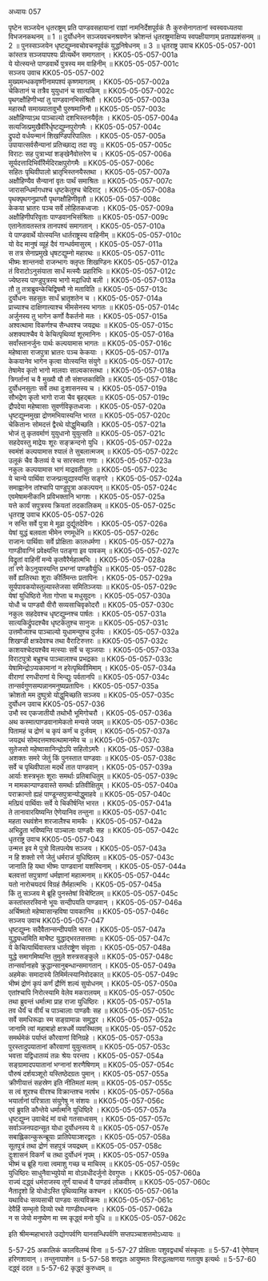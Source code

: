 अध्यायः 057

पृष्टेन सञ्जयेन धृतराष्ट्रम् प्रति पाण्डवसहायानां राज्ञां नामनिर्देशपूर्वकं तैः कुरुसेनागतानां स्वस्ववध्यतया विभजनकथनम् ॥ 1 ॥ दुर्योधनेन सञ्जयवचनश्रवणेन क्रोशन्तं धृतराष्ट्रमाक्षिप्य स्वपक्षीयाणाम् प्रतापप्रशंसनम् ॥ 2 ॥ पुनस्सञ्जयेन धृष्टद्युम्नवचोवचनपूर्वकं युद्धनिषेधनम् ॥ 3 ॥
धृतराष्ट्र उवाच 	KK05-05-057-001  
कांस्तत्र सञ्जयापश्यः प्रीत्यर्थेन समागतान् ।	KK05-05-057-001a  
ये योत्स्यन्ते पाण्डवार्थे पुत्रस्य मम वाहिनीम् ॥	KK05-05-057-001c  
सञ्जय उवाच 	KK05-05-057-002  
मुख्यमन्धकवृष्णीनामपश्यं कृष्णमागतम् ।	KK05-05-057-002a  
चेकितानं च तत्रैव युयुधानं च सात्यकिम् ॥	KK05-05-057-002c  
पृथगक्षौहिणीभ्यां तु पाण्डवानभिसंश्रितौ ।	KK05-05-057-003a  
महारथौ समाख्यातावुभौ पुरुषमानिनौ ॥	KK05-05-057-003c  
अक्षौहिण्याऽथ पाञ्चाल्यो दशभिस्तनयैर्वृतः ।	KK05-05-057-004a  
सत्यजित्प्रमुखैर्वीरैर्धृष्टद्युम्नपुरोगमैः ।	KK05-05-057-004c  
द्रुपदो वर्धयन्मानं शिखण्डिपरिपालितः ।	KK05-05-057-005a  
उपायात्सर्वसैन्यानां प्रतिच्छाद्य तदा वपुः ॥	KK05-05-057-005c  
विराटः सह पुत्राभ्यां शङ्खेनैवोत्तरेण च ।	KK05-05-057-006a  
सूर्यदत्तादिभिर्वीरैर्मदिराक्षपुरोगमैः ॥	KK05-05-057-006c  
सहितः पृथिवीपालो भ्रातृभिस्तनयैस्तथा ।	KK05-05-057-007a  
अक्षौहिण्यैव सैन्यानां वृतः पार्थं समाश्रितः ॥	KK05-05-057-007c  
जारासन्धिर्मागधश्च धृष्टकेतुश्च चेदिराट् ।	KK05-05-057-008a  
पृथक्पृथगनुप्राप्तौ पृथगक्षौहिणीवृतौ ॥	KK05-05-057-008c  
केकया भ्रातरः पञ्च सर्वे लोहितकध्वजाः ।	KK05-05-057-009a  
अक्षौहिणीपरिवृताः पाण्डवानभिसंश्रिताः ॥	KK05-05-057-009c  
एतानेतावतस्तत्र तानपश्यं समागतान् ।	KK05-05-057-010a  
ये पाण्डवार्थे योत्स्यन्ति धार्तराष्ट्रस्य वाहिनीम् ॥	KK05-05-057-010c  
यो वेद मानुषं व्यूहं दैवं गान्धर्वमासुरम् ।	KK05-05-057-011a  
स तत्र सेनाप्रमुखे धृषटद्युम्नो महारथः ॥	KK05-05-057-011c  
भीष्मः शान्तनवो राजन्भागः क्लृप्तः शिखण्डिनः	KK05-05-057-012a  
तं विराटोऽनुसंयाता सार्धं मत्स्यैः प्रहारिभिः ॥	KK05-05-057-012c  
ज्येष्ठस्य पाण्डुपुत्रस्य भागो मद्राधिपो बली ।	KK05-05-057-013a  
तौ तु तत्राब्रुवन्केचिद्विषमौ नो मताविति ॥	KK05-05-057-013c  
दुर्योधनः सहसुतः सार्धं भ्रातृशतेन च ।	KK05-05-057-014a  
प्राच्याश्च दाक्षिणात्याश्च भीमसेनस्य भागतः ॥	KK05-05-057-014c  
अर्जुनस्य तु भागेन कर्णो वैकर्तनो मतः ।	KK05-05-057-015a  
अश्वत्थामा विकर्णश्च सैन्धवश्च जयद्रथः ॥	KK05-05-057-015c  
अशक्याश्चैव ये केचित्पृथिव्यां शूरमानिनः ।	KK05-05-057-016a  
सर्वांस्तानर्जुनः पार्थः कल्पयामास भागतः ॥	KK05-05-057-016c  
महेष्वासा राजपुत्रा भ्रातरः पञ्च केकयाः ।	KK05-05-057-017a  
केकयानेव भागेन कृत्वा योत्स्यन्ति संयुगे ॥	KK05-05-057-017c  
तेषामेव कृतो भागो मालवाः साल्वकास्तथा ।	KK05-05-057-018a  
त्रिगर्तानां च वै मुख्यौ यौ तौ संशप्तकाविति ॥	KK05-05-057-018c  
दुर्योधनसुताः सर्वे तथा दुःशासनस्य च ।	KK05-05-057-019a  
सौभद्रेण कृतो भागो राजा चैव बृहद्बलः ॥	KK05-05-057-019c  
द्रौपदेया महेष्वासाः सुवर्णविकृतध्वजाः ।	KK05-05-057-020a  
धृष्टद्युम्नमुखा द्रोणमभियास्यन्ति भारत ॥	KK05-05-057-020c  
चेकितानः सोमदत्तं द्वैरथे योद्धुमिच्छति ।	KK05-05-057-021a  
भोजं तु कृतवर्माणं युयुधानो युयुत्सति ॥	KK05-05-057-021c  
सहदेवस्तु माद्रेयः शूरः सङ्क्रन्दनो युधि ।	KK05-05-057-022a  
स्वमंशं कल्पयामास श्यालं ते सुबलात्मजम् ॥	KK05-05-057-022c  
उलूकं चैव कैतव्यं ये च सारस्वता गणाः ।	KK05-05-057-023a  
नकुलः कल्पयामास भागं माद्रवतीसुतः ॥	KK05-05-057-023c  
ये चान्ये पार्थिवा राजन्प्रत्युद्यास्यन्ति सङ्गरे ।	KK05-05-057-024a  
समाह्वानेन तांश्चापि पाण्डुपुत्रा अकल्पयन् ॥	KK05-05-057-024c  
एवमेषामनीकानि प्रविभक्तानि भागशः ।	KK05-05-057-025a  
यत्ते कार्यं सपुत्रस्य क्रियतां तदकालिकम् ॥	KK05-05-057-025c  
धृतराष्ट्र उवाच 	KK05-05-057-026  
न सन्ति सर्वे पुत्रा मे मूढा दुर्द्यूतदेविनः ।	KK05-05-057-026a  
येषां युद्धं बलवता भीमेन रणमूर्धनि ॥	KK05-05-057-026c  
राजानः पार्थिवाः सर्वे प्रोक्षिताः कालधर्मणा ।	KK05-05-057-027a  
गाण्डीवाग्निं प्रवेक्ष्यन्ति पतङ्गा इव पावकम् ॥	KK05-05-057-027c  
विद्रुतां वाहिनीं मन्ये कृतवैरैर्महात्मभिः ।	KK05-05-057-028a  
तां रणे केऽनुयास्यन्ति प्रभग्नां पाण्डवैर्युधि ॥	KK05-05-057-028c  
सर्वे ह्यतिरथाः शूराः कीर्तिमन्तः प्रतापिनः ।	KK05-05-057-029a  
सूर्यपावकयोस्तुल्यास्तेजसा समितिञ्जयाः ॥	KK05-05-057-029c  
येषां युधिष्ठिरो नेता गोप्ता च मधुसूदनः ।	KK05-05-057-030a  
योधौ च पाण्डवौ वीरौ सव्यसाचिवृकोदरौ ॥	KK05-05-057-030c  
नकुलः सहदेवश्च धृष्टद्युम्नश्च पार्षतः ।	KK05-05-057-031a  
सात्यकिर्द्रुपदश्चैव धृष्टकेतुश्च सानुजः ॥	KK05-05-057-031c  
उत्तमौजाश्च पाञ्चाल्यो युधामन्युश्च दुर्जयः ।	KK05-05-057-032a  
शिखण्डी क्षत्रदेवश्च तथा वैराटिरुत्तरः ॥	KK05-05-057-032c  
काशयश्चेदयश्चैव मत्स्याः सर्वे च सृञ्जयाः ।	KK05-05-057-033a  
विराटपुत्रो बभ्रुश्च पाञ्चालाश्च प्रभद्रकाः ॥	KK05-05-057-033c  
येषामिन्द्रोऽप्यकामानां न हरेत्पृथिवीमिमाम् ।	KK05-05-057-034a  
वीराणां रणधीराणां ये भिन्द्युः पर्वतानपि ॥	KK05-05-057-034c  
तान्सर्वगुणसम्पन्नानमनुष्यप्रतापिनः ।	KK05-05-057-035a  
क्रोशतो मम दुष्पुत्रो योद्धुमिच्छति सञ्जय ॥	KK05-05-057-035c  
दुर्योधन उवाच 	KK05-05-057-036  
उभौ स्व एकजातीयौ तथोभौ भूमिगोचरौ ।	KK05-05-057-036a  
अथ कस्मात्पाण्डवानामेकतो मन्यसे जयम् ॥	KK05-05-057-036c  
पितामहं च द्रोणं च कृपं कर्णं च दुर्जयम् ।	KK05-05-057-037a  
जयद्रथं सोमदत्तमश्वत्थामानमेव च ॥	KK05-05-057-037c  
सुतेजसो महेष्वासानिन्द्रोऽपि सहितोऽमरैः ।	KK05-05-057-038a  
अशक्तः समरे जेतुं किं पुनस्तात पाण्डवाः ॥	KK05-05-057-038c  
सर्वे च पृथिवीपाला मदर्थे तात पाण्डवान् ।	KK05-05-057-039a  
आर्याः शस्त्रभृतः शूराः समर्थाः प्रतिबाधितुम् ॥	KK05-05-057-039c  
न मामकान्पाण्डवास्ते समर्थाः प्रतिवीक्षितुम् ।	KK05-05-057-040a  
पराक्रान्तो ह्यहं पाण्डून्सपुत्रान्योद्धुमाहवे ॥	KK05-05-057-040c  
मत्प्रियं पार्थिवाः सर्वे ये चिकीर्षन्ति भारत ।	KK05-05-057-041a  
ते तानावारयिष्यन्ति ऐणेयानिव तन्तुना ॥	KK05-05-057-041c  
महता रथवंशेन शरजालैश्च मामकैः ।	KK05-05-057-042a  
अभिद्रुता भविष्यन्ति पाञ्चालाः पाण्डवैः सह ॥	KK05-05-057-042c  
धृतराष्ट्र उवाच 	KK05-05-057-043  
उन्मत्त इव मे पुत्रो विलपत्येष सञ्जय ।	KK05-05-057-043a  
न हि शक्तो रणे जेतुं धर्मराजं युधिष्ठिरम् ॥	KK05-05-057-043c  
जानाति हि यथा भीष्मः पाण्डवानां यशस्विनाम् ।	KK05-05-057-044a  
बलवत्तां सपुत्राणां धर्मज्ञानां महात्मनाम् ॥	KK05-05-057-044c  
यतो नारोचयदयं विग्रहं तैर्महात्मभिः ।	KK05-05-057-045a  
किं तु सञ्जय मे ब्रूहि पुनस्तेषां विचेष्टितम् ॥	KK05-05-057-045c  
कस्तांस्तरस्विनो भूयः सन्दीपयति पाण्डवान् ।	KK05-05-057-046a  
अर्चिष्मतो महेष्वासान्हविषा पावकानिव ॥	KK05-05-057-046c  
सञ्जय उवाच 	KK05-05-057-047  
धृष्टद्युम्नः सदैवैतान्सन्दीपयति भारत ।	KK05-05-057-047a  
युद्ध्यध्वमिति माभैष्ट युद्धाद्भरतसत्तमाः ॥	KK05-05-057-047c  
ये केचित्पार्थिवास्तत्र धार्तराष्ट्रेण संवृताः ।	KK05-05-057-048a  
युद्धे समागमिष्यन्ति तुमुले शस्त्रसङ्कुले ॥	KK05-05-057-048c  
तान्सर्वानाहवे क्रुद्धान्सानुबन्धान्समागतान् ।	KK05-05-057-049a  
अहमेकः समादास्ये तिमिर्मत्स्यानिवोदकात् ॥	KK05-05-057-049c  
भीष्मं द्रोणं कृपं कर्णं द्रौणिं शल्यं सुयोधनम् ।	KK05-05-057-050a  
एतांश्चापि निरोत्स्यामि वेलेव मकरालयम् ॥	KK05-05-057-050c  
तथा ब्रुवन्तं धर्मात्मा प्राह राजा युधिष्ठिरः ।	KK05-05-057-051a  
तव धैर्यं च वीर्यं च पाञ्चालाः पाण्डवैः सह ॥	KK05-05-057-051c  
सर्वे समधिरूढाः स्म सङ्ग्रामान्नः समुद्धर ।	KK05-05-057-052a  
जानामि त्वां महाबाहो क्षत्रधर्मे व्यवस्थितम् ॥	KK05-05-057-052c  
समर्थमेकं पर्याप्तं कौरवाणां विनिग्रहे ।	KK05-05-057-053a  
पुरस्तादुपयातानां कौरवाणां युयुत्सताम् ॥	KK05-05-057-053c  
भवत्ता यद्विधातव्यं तन्नः श्रेयः परन्तप ।	KK05-05-057-054a  
सङ्ग्रामादपयातानां भग्नानां शरणैषिणाम् ॥	KK05-05-057-054c  
पौरुषं दर्शयञ्शूरो यस्तिष्ठेदग्रतः पुमान् ।	KK05-05-057-055a  
क्रीणीयात्तं सहस्रेण इति नीतिमतां मतम् ॥	KK05-05-057-055c  
स त्वं शूरश्च वीरश्च विक्रान्तश्च नरर्षभ ।	KK05-05-057-056a  
भयार्तानां परित्राता संयुगेषु न संशयः ॥	KK05-05-057-056c  
एवं ब्रुवति कौन्तेये धर्मात्मनि युधिष्ठिरे ।	KK05-05-057-057a  
धृष्टद्युम्न उवाचेदं मां वचो गतसाध्वसम् ।	KK05-05-057-057c  
सर्वाञ्जनपदान्सूत योधा दुर्योधनस्य ये ॥	KK05-05-057-057e  
सबाह्लिकान्कुरून्ब्रूयाः प्रातिपेयाञ्शरद्वतः ।	KK05-05-057-058a  
सूतपुत्रं तथा द्रोणं सहपुत्रं जयद्रथम् ॥	KK05-05-057-058c  
दुःशासनं विकर्णं च तथा दुर्योधनं नृपम् ।	KK05-05-057-059a  
भीष्मं च ब्रूहि गत्वा त्वमाशु गच्छ च माचिरम् ॥	KK05-05-057-059c  
युधिष्ठिरः साधुनैवाभ्युपेयो मा वोऽवधीदर्जुनो देवगुप्तः ।	KK05-05-057-060a  
राज्यं दद्ध्वं धर्मराजस्य तूर्णं याचध्वं वै पाण्डवं लोकवीरम् ॥	KK05-05-057-060c  
नैतादृशो हि योधोऽस्ति पृथिव्यामिह कश्चन ।	KK05-05-057-061a  
यथाविधः सव्यसाची पाण्डवः सत्यविक्रमः ॥	KK05-05-057-061c  
देवैर्हि सम्भृतो दिव्यो रथो गाण्डीवधन्वनः ।	KK05-05-057-062a  
न स जेयो मनुष्येण मा स्म कृद्ध्वं मनो युधि ॥ ॥	KK05-05-057-062c  

इति श्रीमन्महाभारते उद्योगपर्वणि यानसन्धिपर्वणि सप्तपञ्चाशत्तमोऽध्यायः ॥

5-57-25 अकालिकं कालविलम्बं विना ॥ 5-57-27 प्रोक्षिताः पशुवद्वधार्थं संस्कृताः ॥ 5-57-41 ऐणेयान् हरिणशावान् । तन्तुनापाशेन ॥ 5-57-58 शरद्वतः आयुष्मतः विरुद्धलक्षणया गतायुष इत्यर्थः ॥ 5-57-60 दद्ध्वं ददत ॥ 5-57-62 कृद्ध्वं कुरुध्वम् ॥
